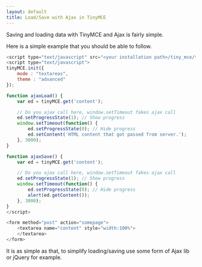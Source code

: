 ```yaml
---
layout: default
title: Load/Save with Ajax in TinyMCE
---
```


Saving and loading data with TinyMCE and Ajax is fairly simple.

Here is a simple example that you should be able to follow.

```js
<script type="text/javascript" src="<your installation path>/tiny_mce/tiny_mce.js"></script>
<script type="text/javascript">
tinyMCE.init({
    mode : "textareas",
    theme : "advanced"
});

function ajaxLoad() {
    var ed = tinyMCE.get('content');

    // Do you ajax call here, window.setTimeout fakes ajax call
    ed.setProgressState(1); // Show progress
    window.setTimeout(function() {
        ed.setProgressState(0); // Hide progress
        ed.setContent('HTML content that got passed from server.');
    }, 3000);
}

function ajaxSave() {
    var ed = tinyMCE.get('content');

    // Do you ajax call here, window.setTimeout fakes ajax call
    ed.setProgressState(1); // Show progress
    window.setTimeout(function() {
        ed.setProgressState(0); // Hide progress
        alert(ed.getContent());
    }, 3000);
}
</script>

<form method="post" action="somepage">
    <textarea name="content" style="width:100%">
    </textarea>
</form>
```

It is as simple as that, to simplify loading/saving use some form of Ajax lib or jQuery for example.
